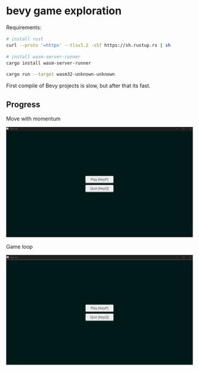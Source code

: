# bevy game exploration

Requirements:

```sh
# install rust
curl --proto '=https' --tlsv1.2 -sSf https://sh.rustup.rs | sh
```

```sh
# install wasm-server-runner
cargo install wasm-server-runner
```

```sh
cargo run --target wasm32-unknown-unknown
```

First compile of Bevy projects is slow, but after that its fast.

## Progress

Move with momentum

![move_with_momentum](./img/move-with-momentum.gif)

Game loop

![game_loop](./img/game-loop1.gif)
